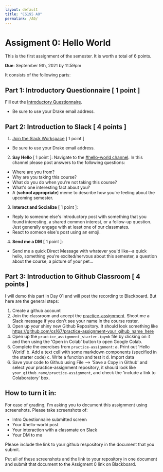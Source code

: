 ```yaml
---
layout: default
title: "CS195 A0"
permalink: /A0/
---
```


# Assigment 0: Hello World
This is the first assignment of the semester. It is worth a total of 6 points.

**Due**: September 9th, 2021 by 11:59pm

It consists of the following parts: 

## Part 1: Introductory Questionnaire [ 1 point ]
Fill out the [Introductory Questionnaire](https://forms.gle/CFqdWrhJREiaMHuX7).
  - Be sure to use your Drake email address.

## Part 2: Introduction to Slack [ 4 points ] 
1. [Join the Slack Workspace](https://join.slack.com/t/cs167-f21workspace/shared_invite/zt-umbhqkkz-F93eMTU5dPlvjx_pINylMA) [ 1 point ]
  - Be sure to use your Drake email address.
2. **Say Hello** [ 1 point ]: Navigate to the [#hello-world channel](https://cs167-f21workspace.slack.com/archives/C02CSS0LM7S). In this channel please post answers to the following questions: 
  - Where are you from?
  - Why are you taking this course?
  - What do you do when you're not taking this course?
  - What's one interesting fact about you?
  - A (**school appropriate**) meme to describe how you're feeling about the upcoming semester. 
3. **Interact and Socialize** [ 1 point ]:
  - Reply to someone else's introductory post with something that you found interesting, 
a shared common interest, or a follow-up question. Just generally engage with at least one of our classmates.
  - React to someon else's post using an emoji.
4. **Send me a DM** [ 1 point ]:
  - Send me a quick Direct Message with whatever you'd like--a quick hello, something you're excited/nervous about this semester, 
a question about the course, a picture of your pet...

## Part 3: Introduction to Github Classroom [ 4 points ] 
I will demo this part in Day 01 and will post the recording to Blackboard. But here are the general steps:
1. Create a github account
2. Join the classroom and accept the [practice-assignment](https://classroom.github.com/a/ez02Pcl5). Shoot me a Slack message if you don't see your name in the course roster.
3. Open up your shiny new Github Repository. It should look something like https://github.com/cs167/practice-assignment-your_gihub_name_here
4. Open up the `practice_assignment_starter.ipynb` file by clicking on it and then using the 'Open in Colab' button to open Google Colab.
5. Complete the exercises from `practice-assignment`:
  a. Print out 'Hello World'
  b. Add a text cell with some markdown components (specified in the starter code)
  c. Write a function and test it
  d. Import data
6. Save your code to Github using File --> 'Save a Copy in Github' and select your practice-assignment repository, it should look like `your_github_name/practice-assignment`, and check the 'include a link to Colaboratory' box. 

## How to turn it in:
For ease of grading, I'm asking you to document this assignment using screenshots. Please take screenshots of:
- Intro Questionnaire submitted screen
- Your #hello-world post
- Your interaction with a classmate on Slack
- Your DM to me


Please include the link to your github respository in the document that you submit.

Put all of these screenshots and the link to your repository in one document and submit that document to the Assigment 0 link on Blackboard.
